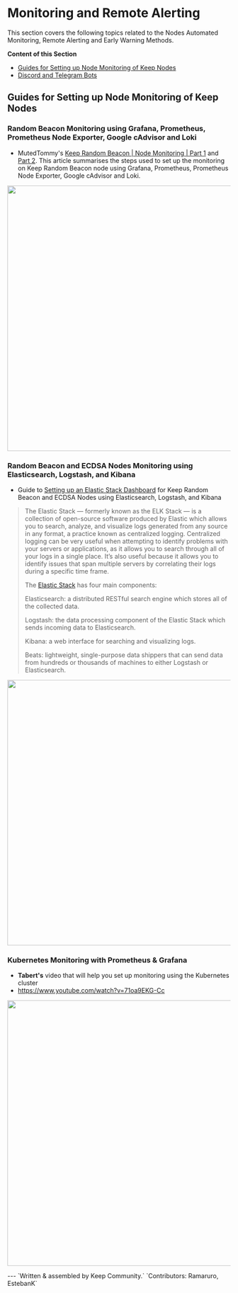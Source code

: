 # Monitoring and Remote Alerting

This section covers the following topics related to the Nodes Automated Monitoring, Remote Alerting and Early Warning Methods.

**Content of this Section**
- [Guides for Setting up Node Monitoring of Keep Nodes](https://github.com/Estebank97/Keep-Node-Operation/wiki/Monitoring-and-Remote-Alerting#guides-for-setting-up-node-monitoring-of-keep-nodes)
- [Discord and Telegram Bots](https://github.com/Estebank97/Keep-Node-Operation/wiki/Monitoring-and-Remote-Alerting#discord-and-telegram-bots-to-get-keep-network-stats)

## Guides for Setting up Node Monitoring of Keep Nodes
### Random Beacon Monitoring using Grafana, Prometheus, Prometheus Node Exporter, Google cAdvisor and Loki
- MutedTommy's [Keep Random Beacon | Node Monitoring | Part 1](https://medium.com/@hr12rtk/keep-random-beacon-node-monitoring-grafana-prometheus-and-loki-4a4b669b31ea) and [Part 2](https://medium.com/@hr12rtk/keep-random-beacon-node-monitoring-part-2-5cd037464a6e).
This article summarises the steps used to set up the monitoring on Keep Random Beacon node using Grafana, Prometheus, Prometheus Node Exporter, Google cAdvisor and Loki.

<p align="center">
  <img width="600" src="https://user-images.githubusercontent.com/68167410/89043879-c537e900-d30e-11ea-84ad-dfbd47592d2f.png">
</p>


### Random Beacon and ECDSA Nodes Monitoring using Elasticsearch, Logstash, and Kibana
- Guide to [Setting up an Elastic Stack Dashboard](https://www.notion.so/Setting-up-Elastic-Stack-Dashboard-14f9edc94418468bb95af40417a0332a) for Keep Random Beacon and ECDSA Nodes using Elasticsearch, Logstash, and Kibana

>The Elastic Stack — formerly known as the ELK Stack — is a collection of open-source software produced by Elastic which allows you to search, analyze, and visualize logs generated from any source in any format, a practice known as centralized logging. Centralized logging can be very useful when attempting to identify problems with your servers or applications, as it allows you to search through all of your logs in a single place. It’s also useful because it allows you to identify issues that span multiple servers by correlating their logs during a specific time frame.
>
>The [Elastic Stack](https://www.digitalocean.com/community/tutorials/how-to-install-elasticsearch-logstash-and-kibana-elastic-stack-on-ubuntu-18-04#step-4-%E2%80%94-installing-and-configuring-filebeat) has four main components:
>
> Elasticsearch: a distributed RESTful search engine which stores all of the collected data.
>
> Logstash: the data processing component of the Elastic Stack which sends incoming data to Elasticsearch.
>
> Kibana: a web interface for searching and visualizing logs.
>
> Beats: lightweight, single-purpose data shippers that can send data from hundreds or thousands of machines to either Logstash or Elasticsearch.
>
<p align="center">
  <img width="600" src="https://user-images.githubusercontent.com/68167410/89001980-816ac280-d2c1-11ea-98f2-94e0481188fc.png">
</p>


### Kubernetes Monitoring with Prometheus & Grafana
- **Tabert's** video that will help you set up monitoring using the Kubernetes cluster 
- https://www.youtube.com/watch?v=71oa9EKG-Cc

<p align="center">
  <img width="600" src="https://user-images.githubusercontent.com/73607532/102139810-20412700-3e3d-11eb-8080-e62508df2cb5.png">
</p>
---
`Written & assembled by Keep Community.`
`Contributors: Ramaruro, EstebanK`
